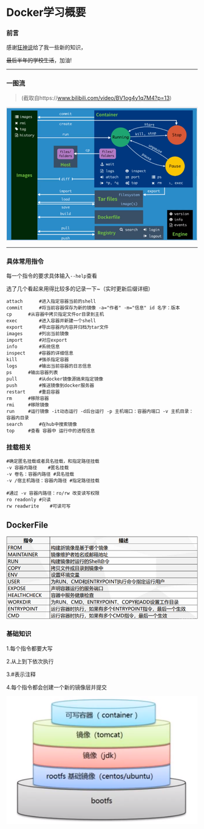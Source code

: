 # Docker学习概要

###  前言

感谢[狂神说](https://space.bilibili.com/95256449)给了我一些新的知识，

~~最后半年的学校生活~~，加油!

---



### 一图流

> (截取自https://www.bilibili.com/video/BV1og4y1q7M4?p=13)

![commands.png](https://github.com/Yusameki/LearningDocker/blob/master/Pictures/commands.png?raw=true)



---

### 具体常用指令

每一个指令的要求具体输入`--help`查看

选了几个看起来用得比较多的记录一下~（实时更新后缀详细）

```shell
attach		#进入指定容器当前的shell
commit		#将当前容器保存为新的镜像 -a="作者" -m="信息" id 名字：版本
cp		#从容器中拷贝指定文件or目录到主机
exec		#进入容器并新建一个shell
export		#导出容器内内容并归档为tar文件
images		#列出当前镜像
import		#对应export
info		#系统信息
inspect		#容器的详细信息
kill		#强杀指定容器
logs		#输出当前容器的日志信息
ps		#输出容器列表
pull		#从docker镜像源搞来指定镜像
push		#推送镜像到docker服务器
restart		#重启容器
rm		#移除容器
rmi		#移除镜像
run		#运行镜像 -it动态运行 -d后台运行 -p 主机端口：容器内端口 -v 主机目录：容器内目录
search		#在hub中搜索镜像
top		#查看 容器中 运行中的进程信息
```



### 挂载相关

```shell
#确定匿名挂载或者具名挂载，和指定路径挂载
-v 容器内路径	#匿名挂载
-v 卷名：容器内路径	#具名挂载
-v /宿主机路径：容器内路径	#指定路径挂载

#通过 -v 容器内路径：ro/rw 改变读写权限
ro readonly	#只读
rw readwrite	#可读可写
```



## DockerFile

![dockerfile.png](https://github.com/Yusameki/LearningDocker/blob/master/Pictures/dockerfile.png?raw=true)

### 基础知识

1.每个指令都要大写

2.从上到下依次执行

3.#表示注释

4.每个指令都会创建一个新的镜像层并提交

![dockerfile-structure.png](https://github.com/Yusameki/LearningDocker/blob/master/Pictures/dockerfile-structure.png?raw=true)















